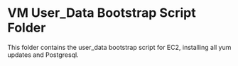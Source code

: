 # VM User_Data Bootstrap Script Folder

This folder contains the user_data bootstrap script for EC2, installing all yum updates and Postgresql.